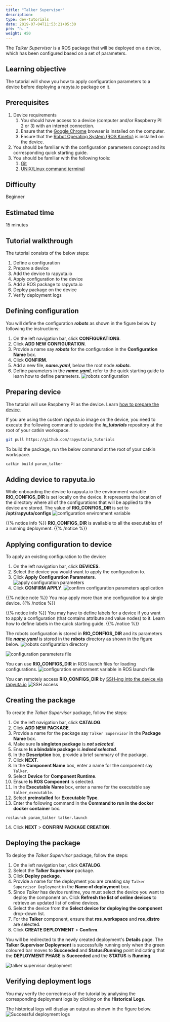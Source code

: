 ```yaml
---
title: "Talker Supervisor"
description:
type: dev-tutorials
date: 2019-07-04T11:53:21+05:30
pre: "h. "
weight: 450
---
```

The *Talker Supervisor* is a ROS package that will be deployed on a device, which has been configured based on a set of parameters.

## Learning objective
The tutorial will show you how to apply configuration parameters to a device before deploying a rapyta.io package on it.

## Prerequisites
1. Device requirements
   1. You should have access to a device (computer and/or Raspberry PI 2 or 3) with an internet connection.
   2. Ensure that the [Google Chrome](https://www.google.com/chrome) browser is installed on the computer.
   3. Ensure that the [Robot Operating System (ROS Kinetic)](https://wiki.ros.org/kinetic/Installation) is installed on the device.
2. You should be familiar with the configuration parameters concept and its corresponding quick starting guide.
3. You should be familiar with the following tools:
   1. [Git](https://git-scm.com/doc)
   2. [UNIX/Linux command terminal](https://www.digitalocean.com/community/tutorials/an-introduction-to-the-linux-terminal)

## Difficulty
Beginner

## Estimated time
15 minutes

## Tutorial walkthrough
The tutorial consists of the below steps:

1. Define a configuration
2. Prepare a device
3. Add the device to rapyuta.io
4. Apply configuration to the device
5. Add a ROS package to rapyuta.io
6. Deploy package on the device
7. Verify deployment logs

## Defining configuration
You will define the configuration ***robots*** as shown in the figure below by following the instructions:

1. On the left navigation bar, click **CONFIGURATIONS**.
2. Click **ADD NEW CONFIGURATION**.
3. Provide a name say ***robots*** for the configuration in the **Configuration Name** box.
4. Click **CONFIRM**.
5. Add a new file, ***name.yaml***, below the root node ***robots***.
6. Define parameters in the ***name.yaml***, refer to the quick starting guide to learn how to define parameters.
![robots configuration](/images/tutorials/talker-supervisor/robots-configuration.png?classes=border,shadow&width=40pc)

## Preparing device
The tutorial will use Raspberry PI as the device. Learn [how to prepare the device](/getting-started/prepare-raspberry-pi).

If you are using the custom rapyuta.io image on the device, you need to execute the following command to update the ***io_tutorials*** repository at the root of your catkin workspace.

```bash
git pull https://github.com/rapyuta/io_tutorials
```

To build the package, run the below command at the root of your catkin workspace.

```bash
catkin build param_talker
```

## Adding device to rapyuta.io
While onboarding the device to rapyuta.io the environment variable **RIO_CONFIGS_DIR** is set locally on the device. It represents the location of the directory where all of the configurations that will be applied to the device are stored. The value of **RIO_CONFIGS_DIR** is set to **/opt/rapyuta/configs**
![configuration environment variable](/images/tutorials/talker-supervisor/configurations-on-device.png?classes=border,shadow&width=40pc)

{{% notice info %}}
**RIO_CONFIGS_DIR** is available to all the executables of a running deployment.
{{% /notice %}}

## Applying configuration to device
To apply an existing configuration to the device:

1. On the left navigation bar, click **DEVICES**.
2. Select the device you would want to apply the configuration to.
3. Click **Apply Configuration Parameters**.
   ![apply configuration parameters](/images/tutorials/talker-supervisor/apply-config-params.png?classes=border,shadow&width=60pc)
4. Click **CONFIRM APPLY**.
   ![confirm configuration parameters application](/images/tutorials/talker-supervisor/confirm-config-params-application.png?classes=border,shadow&width=30pc)

{{% notice note %}}
You may apply more than one configuration to a single device.
{{% /notice %}}

{{% notice info %}}
You may have to define labels for a device if you want to apply a configuration (that contains attribute and value nodes) to it. Learn how to define labels in the quick starting guide.
{{% /notice %}}

The robots configuration is stored in **RIO_CONFIGS_DIR** and its parameters file ***name.yaml*** is stored in the **robots** directory as shown in the figure below.
![robots configuration directory](/images/tutorials/talker-supervisor/content-rio-configs-dir.png?classes=border,shadow&width=40pc)

![configuration parameters file](/images/tutorials/talker-supervisor/parameter-file.png?classes=border,shadow&width=40pc)

You can use **RIO_CONFIGS_DIR** in ROS launch files for loading configurations.
![configuration environment variable in ROS launch file](/images/tutorials/talker-supervisor/launch-file-content.png?classes=border,shadow&width=50pc)

You can remotely access **RIO_CONFIGS_DIR** by [SSH-ing into the device via rapyuta.io](/getting-started/how-to-webssh/)
![SSH access](/images/tutorials/talker-supervisor/SSH-into-device.png?classes=border,shadow&width=40pc)

## Creating the package
To create the *Talker Supervisor* package, follow the steps:

1. On the left navigation bar, click **CATALOG**.
2. Click **ADD NEW PACKAGE**.
3. Provide a name for the package say `Talker Supervisor` in the **Package Name** box.
4. Make sure **Is singleton package** is ***not selected***.
5. Ensure **Is a bindable package** is ***indeed selected***.
6. In the **Description** box, provide a brief summary of the package.
7. Click **NEXT**.
8. In the **Component Name** box, enter a name for the component say `Talker`.
9. Select **Device** for **Component Runtime**.
10. Ensure **Is ROS Component** is selected.
11. In the **Executable Name** box, enter a name for the executable say `talker_executable`.
12. Select **preinstalled** for **Executable Type**.
13. Enter the following command in the **Command to run in the docker docker container** box.
```
roslaunch param_talker talker.launch
```
14. Click **NEXT** > **CONFIRM PACKAGE CREATION**.

## Deploying the package
To deploy the *Talker Supervisor* package, follow the steps:

1. On the left navigation bar, click **CATALOG**.
2. Select the **Talker Supervisor** package.
3. Click **Deploy package**.
4. Provide a name for the deployment you are creating say `Talker Supervisor Deployment` in the **Name of deployment** box.
5. Since *Talker* has device runtime, you must select the device you want to deploy the component on. Click **Refresh the list of online devices** to retrieve an updated list of online devices.
6. Select the device from the **Select device for deploying the component** drop-down list.
7. For the **Talker** component, ensure that **ros_workspace** and **ros_distro** are selected.
8. Click **CREATE DEPLOYMENT** > **Confirm**.

You will be redirected to the newly created deployment's **Details** page. The **Talker Supervisor Deployment** is successfully running only when the green coloured bar moves to **Succeeded** and **Status:Running** point indicating that the **DEPLOYMENT PHASE** is **Succeeded** and the **STATUS** is **Running**.

![talker supervisor deployment](/images/tutorials/talker-supervisor/talker-supervisor-deployment.png?classes=border,shadow&width=40pc)

## Verifying deployment logs
You may verify the correctness of the tutorial by analysing the corresponding deployment logs by clicking on the **Historical Logs**.

The historical logs will display an output as shown in the figure below.
![Successful deployment logs](/images/tutorials/talker-supervisor/successful-logs.jpg?classes=border,shadow&width=60pc)



